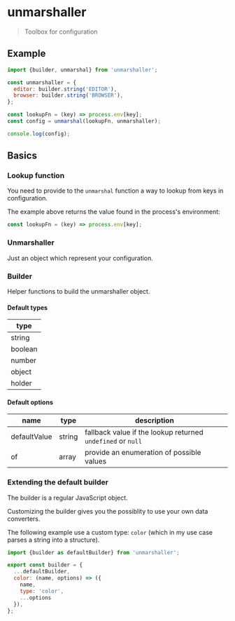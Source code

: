 # unmarshaller

> Toolbox for configuration

## Example

```js
import {builder, unmarshal} from 'unmarshaller';

const unmarshaller = {
  editor: builder.string('EDITOR'),
  browser: builder.string('BROWSER'),
};

const lookupFn = (key) => process.env[key];
const config = unmarshal(lookupFn, unmarshaller);

console.log(config);
```

## Basics

### Lookup function

You need to provide to the `unmarshal` function a way to lookup from keys in configuration.

The example above returns the value found in the process's environment:

```js
const lookupFn = (key) => process.env[key];
```

### Unmarshaller

Just an object which represent your configuration.

### Builder

Helper functions to build the unmarshaller object.

#### Default types

| type    |
|---------|
| string  |
| boolean |
| number  |
| object  |
| holder  |

#### Default options

|name|type|description|
|----|----|-----------|
|defaultValue|string|fallback value if the lookup returned `undefined` or `null`|
|of|array|provide an enumeration of possible values|  fallbacks to `defaultValue` and `null`.|

### Extending the default builder

The builder is a regular JavaScript object.

Customizing the builder gives you the possiblity to use your own data converters.

The following example use a custom type: `color` (which in my use case parses a string into a structure).

```js
import {builder as defaultBuilder} from 'unmarshaller';

export const builder = {
  ...defaultBuilder,
  color: (name, options) => ({
    name,
    type: 'color',
    ...options
  }),
};
```
